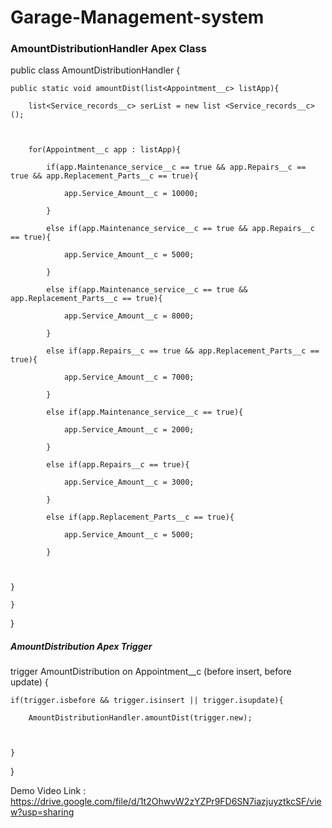# Garage-Management-system
### AmountDistributionHandler Apex Class
public class AmountDistributionHandler {

    

    public static void amountDist(list<Appointment__c> listApp){

        list<Service_records__c> serList = new list <Service_records__c>();

        

        for(Appointment__c app : listApp){

            if(app.Maintenance_service__c == true && app.Repairs__c == true && app.Replacement_Parts__c == true){

                app.Service_Amount__c = 10000;

            }

            else if(app.Maintenance_service__c == true && app.Repairs__c == true){

                app.Service_Amount__c = 5000;    

            }

            else if(app.Maintenance_service__c == true && app.Replacement_Parts__c == true){

                app.Service_Amount__c = 8000;    

            }

            else if(app.Repairs__c == true && app.Replacement_Parts__c == true){

                app.Service_Amount__c = 7000;

            }

            else if(app.Maintenance_service__c == true){

                app.Service_Amount__c = 2000;

            }

            else if(app.Repairs__c == true){

                app.Service_Amount__c = 3000;

            }

            else if(app.Replacement_Parts__c == true){

                app.Service_Amount__c = 5000;

            }

            

    }

    }

}

##### AmountDistribution Apex Trigger

trigger AmountDistribution on Appointment__c (before insert, before update) {

    

    if(trigger.isbefore && trigger.isinsert || trigger.isupdate){

        AmountDistributionHandler.amountDist(trigger.new);

        

    }


}


Demo Video Link : https://drive.google.com/file/d/1t2OhwvW2zYZPr9FD6SN7iazjuyztkcSF/view?usp=sharing
